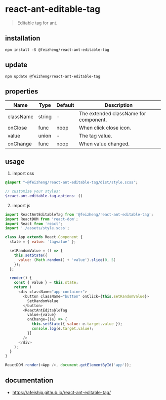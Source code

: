# react-ant-editable-tag
> Editable tag for ant.

## installation
```shell
npm install -S @feizheng/react-ant-editable-tag
```

## update
```shell
npm update @feizheng/react-ant-editable-tag
```

## properties
| Name      | Type   | Default | Description                           |
| --------- | ------ | ------- | ------------------------------------- |
| className | string | -       | The extended className for component. |
| onClose   | func   | noop    | When click close icon.                |
| value     | union  | -       | The tag value.                        |
| onChange  | func   | noop    | When value changed.                   |


## usage
1. import css
  ```scss
  @import "~@feizheng/react-ant-editable-tag/dist/style.scss";

  // customize your styles:
  $react-ant-editable-tag-options: ()
  ```
2. import js
  ```js
  import ReactAntEditableTag from '@feizheng/react-ant-editable-tag';
  import ReactDOM from 'react-dom';
  import React from 'react';
  import './assets/style.scss';

  class App extends React.Component {
    state = { value: 'tagvalue' };

    setRandomValue = () => {
      this.setState({
        value: (Math.random() + 'value').slice(0, 5)
      });
    };

    render() {
      const { value } = this.state;
      return (
        <div className="app-container">
          <button className="button" onClick={this.setRandomValue}>
            SetRandomValue
          </button>
          <ReactAntEditableTag
            value={value}
            onChange={(e) => {
              this.setState({ value: e.target.value });
              console.log(e.target.value);
            }}
          />
        </div>
      );
    }
  }

  ReactDOM.render(<App />, document.getElementById('app'));

  ```

## documentation
- https://afeiship.github.io/react-ant-editable-tag/
